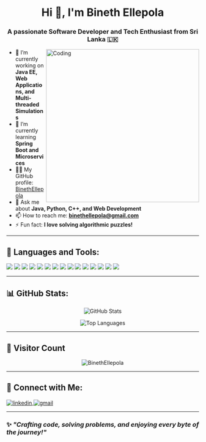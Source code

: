 <h1 align="center">Hi 👋, I'm Bineth Ellepola</h1>
<h3 align="center">A passionate Software Developer and Tech Enthusiast from Sri Lanka 🇱🇰</h3>

<img align="right" alt="Coding" width="400" src="https://cdn.dribbble.com/users/1162077/screenshots/3848914/programmer.gif">

- 🔭 I’m currently working on **Java EE, Web Applications, and Multi-threaded Simulations**
- 🌱 I’m currently learning **Spring Boot and Microservices**
- 👨‍💻 My GitHub profile: [BinethEllepola](https://github.com/BinethEllepola)
- 💬 Ask me about **Java, Python, C++, and Web Development**
- 📫 How to reach me: **binethellepola@gmail.com**
- ⚡ Fun fact: **I love solving algorithmic puzzles!**

---

## 🚀 Languages and Tools:

<p align="left">
    <img src="https://img.shields.io/badge/Java-ED8B00?style=for-the-badge&logo=java&logoColor=white"/>
    <img src="https://img.shields.io/badge/Python-3776AB?style=for-the-badge&logo=python&logoColor=white"/>
    <img src="https://img.shields.io/badge/C++-00599C?style=for-the-badge&logo=cplusplus&logoColor=white"/>
    <img src="https://img.shields.io/badge/C-00599C?style=for-the-badge&logo=c&logoColor=white"/>
    <img src="https://img.shields.io/badge/JavaScript-F7DF1E?style=for-the-badge&logo=javascript&logoColor=black"/>
    <img src="https://img.shields.io/badge/TypeScript-3178C6?style=for-the-badge&logo=typescript&logoColor=white"/>
    <img src="https://img.shields.io/badge/HTML5-E34F26?style=for-the-badge&logo=html5&logoColor=white"/>
    <img src="https://img.shields.io/badge/CSS3-1572B6?style=for-the-badge&logo=css3&logoColor=white"/>
    <img src="https://img.shields.io/badge/PHP-777BB4?style=for-the-badge&logo=php&logoColor=white"/>
    <img src="https://img.shields.io/badge/MySQL-4479A1?style=for-the-badge&logo=mysql&logoColor=white"/>
    <img src="https://img.shields.io/badge/SQLite-003B57?style=for-the-badge&logo=sqlite&logoColor=white"/>
    <img src="https://img.shields.io/badge/Node.js-339933?style=for-the-badge&logo=nodedotjs&logoColor=white"/>
    <img src="https://img.shields.io/badge/Kotlin-0095D5?style=for-the-badge&logo=kotlin&logoColor=white"/>
    <img src="https://img.shields.io/badge/Go-00ADD8?style=for-the-badge&logo=go&logoColor=white"/>
    <img src="https://img.shields.io/badge/R-276DC3?style=for-the-badge&logo=r&logoColor=white"/>
</p>

---

## 📊 GitHub Stats:

<p align="center">
  <img src="https://github-readme-stats.vercel.app/api?username=BinethEllepola&show_icons=true&theme=radical" alt="GitHub Stats"/>
</p>

<p align="center">
  <img src="https://github-readme-stats.vercel.app/api/top-langs/?username=BinethEllepola&layout=compact&theme=tokyonight" alt="Top Languages"/>
</p>

---

## 🌟 Visitor Count

<p align="center">
  <img src="https://komarev.com/ghpvc/?username=BinethEllepola&label=Profile%20views&color=0e75b6&style=flat" alt="BinethEllepola" />
</p>

---

## 🤝 Connect with Me:

<p align="left">
  <a href="https://linkedin.com/in/your-linkedin-profile" target="blank">
    <img align="center" src="https://img.shields.io/badge/LinkedIn-blue?style=for-the-badge&logo=linkedin&logoColor=white" alt="linkedin" />
  </a>
  <a href="mailto:binethellepola@gmail.com">
    <img align="center" src="https://img.shields.io/badge/Gmail-D14836?style=for-the-badge&logo=gmail&logoColor=white" alt="gmail" />
  </a>
</p>

---

### ✨ _"Crafting code, solving problems, and enjoying every byte of the journey!"_

